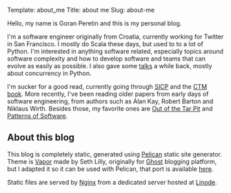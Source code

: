Template: about_me
Title: about me
Slug: about-me

Hello, my name is Goran Peretin and this is my personal blog.

I'm a software engineer originally from Croatia, currently working for Twitter
in San Francisco. I mostly do Scala these days, but used to to a lot of
Python. I'm interested in anything software related, especially topics around
software complexity and how to develop software and teams that can evolve as
easily as possible.
I also gave some [talks][7] a while back, mostly about concurrency in Python.

I'm sucker for a good read, currently going through [SICP][8] and the [CTM
book][9]. More recently, I've been reading older papers from early days of
software engineering, from authors such as Alan Kay, Robert Barton and Niklaus
Wirth. Besides those, my favorite ones are [Out of the Tar Pit][10] and
[Patterns of Software][11].

## About this blog

This blog is completely static, generated using [Pelican][1] static site
generator. Theme is [Vapor][2] made by Seth Lilly, originally for [Ghost][3]
blogging platform, but I adapted it so it can be used with Pelican, that port
is available [here][4].

Static files are served by [Nginx][5] from a dedicated server hosted at
[Linode][6].


[1]:http://blog.getpelican.com/
[2]:http://www.sethlilly.com/open-source/vapor/
[3]:https://ghost.org/
[4]:https://github.com/gperetin/pelican-vapor-theme
[5]:http://nginx.org/
[6]:http://www.linode.com
[7]:talks
[8]:http://mitpress.mit.edu/sicp/
[9]:http://www.info.ucl.ac.be/~pvr/book.html
[10]:https://github.com/papers-we-love/papers-we-love/blob/master/design/out-of-the-tar-pit.pdf?raw=true
[11]:https://www.dreamsongs.com/Files/PatternsOfSoftware.pdf
